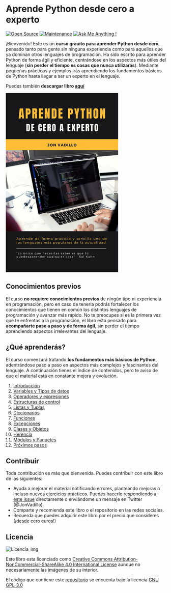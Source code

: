 # Aprende Python desde cero a experto
[![Open Source](https://img.shields.io/badge/Open%20Source-yes-F49D37.svg)](https://www.jonvadillo.com) [![Maintenance](https://img.shields.io/badge/Maintained%3F-yes-green.svg)](https://www.jonvadillo.com) [![Ask Me Anything !](https://img.shields.io/badge/Ask%20me-anything-1abc9c.svg)](https://www.jonvadillo.com)

¡Bienvenido! Este es un **curso grauito para aprender Python desde cero**, pensado tanto para gente sin ninguna experiencia como para aquellos que ya dominan otros lenguajes de programación. Ha sido escrito para aprender Python de forma ágil y eficiente, centrándose en los aspectos más útiles del lenguaje (**sin perder el tiempo es cosas que nunca utilizarás**). Mediante pequeñas prácticas y ejemplos irás aprendiendo los fundamentos básicos de Python hasta llegar a ser un experto en el lenguaje.

Puedes también **descargar libro [aquí](https://leanpub.com/aprende-python/)**

![Portada del libro Aprende Python desde cero a experto](./images/rsz2_aprende_python.png)

## Conocimientos previos
El curso **no requiere conocimientos previos** de ningún tipo ni experiencia en programación, pero en caso de tenerla podrás fortalecer los conocimientos que tienen en común los distintos lenguajes de programación y avanzar más rápido. No te preocupes si es la primera vez que te enfrentas a la programación, el libro está pensado para **acompañarte paso a paso y de forma ágil**, sin perder el tiempo aprendiendo aspectos irrelevantes del lenguaje.

## ¿Qué aprenderás?
El curso comenzará tratando **los fundamentos más básicos de Python**, adentrándose paso a paso en aspectos más complejos y fascinantes del lenguaje. A continuación tienes el índice de contenidos, pero te aviso de que el material está en constante mejora y evolución.

 1. [Introducción](./01-Introduccion.md) 
 2. [Variables y Tipos de datos](./02-Tipos-de-datos-y-Variables.md) 
 3. [Operadores y expresiones](./03-Operadores-y-expresiones.md)
 4. [Estructuras de control](./04-Estructuras-de-control.md)
 5. [Listas y Tuplas](./05-Listas-y-Tuplas.md)
 6. [Diccionarios](./06-Diccionarios.md)
 7. [Funciones](./07-Funciones.md)
 8. [Excepciones](./08-Excepciones.md)
 9. [Clases y Objetos](./09-Clases-y-Objetos.md)
 10. [Herencia](./10-Herencia.md)
 11. [Módulos y Paquetes](./11-Modulos-y-Paquetes.md)
 12. [Próximos pasos](./99-Proximos-pasos.md)

## Contribuir
Toda contribución es más que bienvenida. Puedes contribuir con este libro de las siguientes:
- Ayuda a mejorar el material notificando errores, planteando mejoras o incluso nuevos ejercicios prácticos. Puedes hacerlo respondiendo a [este issue](https://github.com/jvadillo/aprende-python-desde-cero-a-experto/issues/2) directamente o enviándome un mensaje en Twitter (@JonVadillo).
- Comparte y recomienda este libro o el repositorio en las redes sociales.
- Recuerda que puedes adquirir este libro por el precio que consideres (¡desde cero euros!)

## Licencia

![Licencia_img](http://mirrors.creativecommons.org/presskit/buttons/80x15/png/by-nc-sa.png)

Este libro esta licenciado como [Creative Commons Attribution-NonCommercial-ShareAlike 4.0 International License](https://creativecommons.org/licenses/by-nc-sa/4.0/deed.es_ES) aunque no necesariamente las imágenes de su interior.

El código que contiene este [repositorio](https://github.com/jvadillo/aprende-python-desde-cero-a-experto/) se encuenta bajo la licencia [GNU GPL-3.0](https://github.com/jvadillo/aprende-python-desde-cero-a-experto/blob/master/LICENSE)